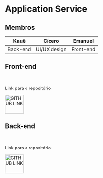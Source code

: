 <h1>Application Service</h1>

<h2>Membros</h2>
<table>
<thead>
  <tr>
    <th>Kauê</th>
    <th>Cícero</th>
    <th>Emanuel</th>
  </tr>
</thead>
<tbody>
  <tr>
    <td>Back-end</td>
    <td>UI/UX design</td>
    <td>Front-end</td>
  </tr>
</tbody>
</table>

<h2>Front-end</h2>
<br>
<p>Link para o repositório:</p>
<a href="https://github.com/SetCode-Ready/application-service-ui" target="_blank"><img src="https://upload.wikimedia.org/wikipedia/commons/thumb/9/91/Octicons-mark-github.svg/2048px-Octicons-mark-github.svg.png" alt="GITHUB LINK" width="60" height="60"></a>

<h2>Back-end</h2>
<br>
<p>Link para o repositório:</p>
  <a href="https://github.com/SetCode-Ready/application-service-api" target="_blank"><img src="https://upload.wikimedia.org/wikipedia/commons/thumb/9/91/Octicons-mark-github.svg/2048px-Octicons-mark-github.svg.png" alt="GITHUB LINK" width="60" height="60"></a>
